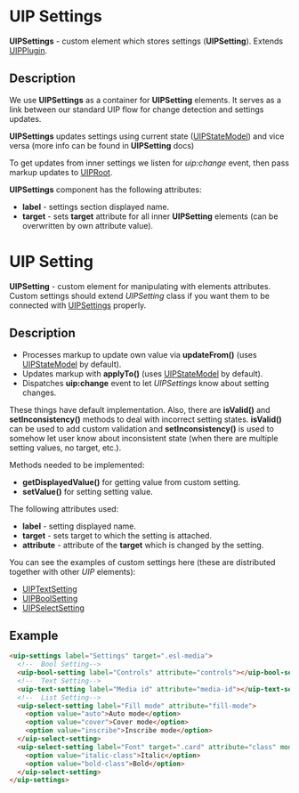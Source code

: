# UIP Settings

**UIPSettings** - custom element which stores settings (**UIPSetting**).
Extends [UIPPlugin](src/core/README.md#uip-plugin).

## Description

We use **UIPSettings** as a container for **UIPSetting** elements. It serves as a link between
our standard UIP flow for change detection and settings updates.

**UIPSettings** updates settings using current state ([UIPStateModel](src/core/README.md#uip-state-model))
and vice versa (more info can be found in **UIPSetting** docs)


To get updates from inner settings we listen for *uip:change* event, then pass markup updates to [UIPRoot](src/core/README.md#uip-root).

**UIPSettings** component has the following attributes:
- **label** - settings section displayed name.
- **target** - sets **target** attribute for all inner **UIPSetting** elements (can be overwritten
  by own attribute value).

# UIP Setting

**UIPSetting** - custom element for manipulating with elements attributes. Custom settings should extend
*UIPSetting* class if you want them to be connected with [UIPSettings](src/plugins/settings/README.md) properly.

## Description

- Processes markup to update own value via **updateFrom()** (uses [UIPStateModel](src/core/README.md#uip-state-model) by default).
- Updates markup with **applyTo()** (uses [UIPStateModel](src/core/README.md#uip-state-model) by default).
- Dispatches **uip:change** event to let *UIPSettings* know about setting changes.

These things have default implementation. Also, there are **isValid()** and **setInconsistency()** methods to deal with
incorrect setting states. **isValid()** can be used to add custom validation and **setInconsistency()** is used to somehow
let user know about inconsistent state (when there are multiple setting values, no target, etc.).

Methods needed to be implemented:
- **getDisplayedValue()** for getting value from custom setting.
- **setValue()** for setting setting value.

The following attributes used:
- **label** - setting displayed name.
- **target** - sets target to which the setting is attached.
- **attribute** - attribute of the **target** which is changed by the setting.

You can see the examples of custom settings here (these are distributed together with other *UIP* elements):
- [UIPTextSetting](src/settings/text-setting/README.md)
- [UIPBoolSetting](src/settings/bool-setting/README.md)
- [UIPSelectSetting](src/settings/select-setting/README.md)
  
## Example

```html
<uip-settings label="Settings" target=".esl-media">
  <!--  Bool Setting-->
  <uip-bool-setting label="Controls" attribute="controls"></uip-bool-setting>
  <!--  Text Setting-->
  <uip-text-setting label="Media id" attribute="media-id"></uip-text-setting>
  <!--  List Setting-->
  <uip-select-setting label="Fill mode" attribute="fill-mode">
    <option value="auto">Auto mode</option>
    <option value="cover">Cover mode</option>
    <option value="inscribe">Inscribe mode</option>
  </uip-select-setting>
  <uip-select-setting label="Font" target=".card" attribute="class" mode="append">
    <option value="italic-class">Italic</option>
    <option value="bold-class">Bold</option>
  </uip-select-setting>
</uip-settings>
```
